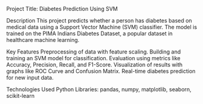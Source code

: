 
Project Title: Diabetes Prediction Using SVM

Description
This project predicts whether a person has diabetes based on medical data using a Support Vector Machine (SVM) classifier. The model is trained on the PIMA Indians Diabetes Dataset, a popular dataset in healthcare machine learning.

Key Features
Preprocessing of data with feature scaling.
Building and training an SVM model for classification.
Evaluation using metrics like Accuracy, Precision, Recall, and F1-Score.
Visualization of results with graphs like ROC Curve and Confusion Matrix.
Real-time diabetes prediction for new input data.

Technologies Used
Python
Libraries: pandas, numpy, matplotlib, seaborn, scikit-learn
